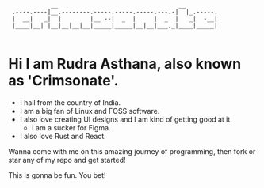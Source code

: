```
            __                                  __         
 .----.----|__.--------.-----.-----.-----.---.-|  |_.-----.
 |  __|   _|  |        |__ --|  _  |     |  _  |   _|  -__|
 |____|__| |__|__|__|__|_____|_____|__|__|___._|____|_____|
                                                           
```   

# Hi I am Rudra Asthana, also known as 'Crimsonate'.

- I hail from the country of India. 
- I am a big fan of Linux and FOSS software.
- I also love creating UI designs and I am kind of getting good at it. 
    - I am a sucker for Figma.
- I also love Rust and React. 

Wanna come with me on this amazing journey of programming, then fork or star any of my repo and
get started!

This is gonna be fun. You bet!

<!---
RudraAsthana/RudraAsthana is a ✨ special ✨ repository because its `README.md` (this file) appears on your GitHub profile.
You can click the Preview link to take a look at your changes.
--->
